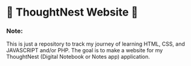 # 🌱 ThoughtNest Website 🌱

### Note:
This is just a repository to track my journey of learning HTML, CSS, and JAVASCRIPT and/or PHP. The goal is to make a website for my ThoughtNest (Digital Notebook or Notes app) application.
